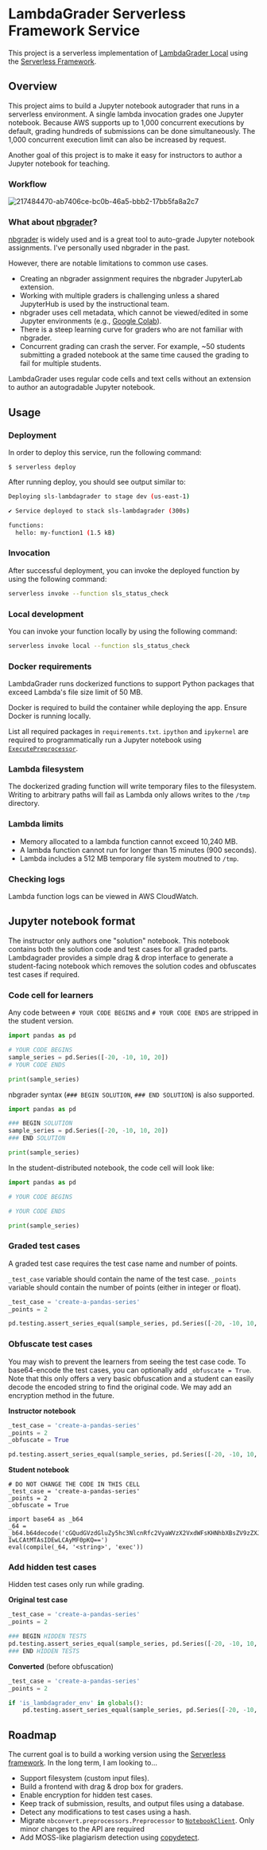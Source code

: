 # LambdaGrader Serverless Framework Service

This project is a serverless implementation of [LambdaGrader Local](https://github.com/subwaymatch/lambdagrader) using the [Serverless Framework](https://www.serverless.com/).

## Overview

This project aims to build a Jupyter notebook autograder that runs in a serverless environment. A single lambda invocation grades one Jupyter notebook. Because AWS supports up to 1,000 concurrent executions by default, grading hundreds of submissions can be done simultaneously. The 1,000 concurrent execution limit can also be increased by request.

Another goal of this project is to make it easy for instructors to author a Jupyter notebook for teaching.

### Workflow

![217484470-ab7406ce-bc0b-46a5-bbb2-17bb5fa8a2c7](https://user-images.githubusercontent.com/1064036/221693208-dce4db28-0865-4520-91f1-684c3954f84a.png)

### What about [nbgrader](https://github.com/jupyter/nbgrader)?

[nbgrader](https://github.com/jupyter/nbgrader) is widely used and is a great tool to auto-grade Jupyter notebook assignments. 
I've personally used nbgrader in the past.

However, there are notable limitations to common use cases.

- Creating an nbgrader assignment requires the nbgrader JupyterLab extension.
- Working with multiple graders is challenging unless a shared JupyterHub is used by the instructional team.
- nbgrader uses cell metadata, which cannot be viewed/edited in some Jupyter environments (e.g., [Google Colab](https://colab.research.google.com/)).
- There is a steep learning curve for graders who are not familiar with nbgrader.
- Concurrent grading can crash the server. For example, ~50 students submitting a graded notebook at the same time caused the grading to fail for multiple students.

LambdaGrader uses regular code cells and text cells without an extension to author an autogradable Jupyter notebook.


## Usage

### Deployment

In order to deploy this service, run the following command:

```
$ serverless deploy
```

After running deploy, you should see output similar to:

```bash
Deploying sls-lambdagrader to stage dev (us-east-1)

✔ Service deployed to stack sls-lambdagrader (300s)

functions:
  hello: my-function1 (1.5 kB)
```

### Invocation

After successful deployment, you can invoke the deployed function by using the following command:

```bash
serverless invoke --function sls_status_check
```

### Local development

You can invoke your function locally by using the following command:

```bash
serverless invoke local --function sls_status_check
```

### Docker requirements

LambdaGrader runs dockerized functions to support Python packages that exceed Lambda's file size limit of 50 MB.

Docker is required to build the container while deploying the app. Ensure Docker is running locally.

List all required packages in `requirements.txt`. `ipython` and `ipykernel` are required to programmatically run a Jupyter notebook using [`ExecutePreprocessor`](https://nbconvert.readthedocs.io/en/latest/api/preprocessors.html).

### Lambda filesystem

The dockerized grading function will write temporary files to the filesystem. Writing to arbitrary paths will fail as Lambda only allows writes to the `/tmp` directory.

### Lambda limits

- Memory allocated to a lambda function cannot exceed 10,240 MB.
- A lambda function cannot run for longer than 15 minutes (900 seconds).
- Lambda includes a 512 MB temporary file system moutned to `/tmp`.

### Checking logs

Lambda function logs can be viewed in AWS CloudWatch.




## Jupyter notebook format

The instructor only authors one "solution" notebook. This notebook contains both the solution code and test cases for all graded parts. Lambdagrader provides a simple drag & drop interface to generate a student-facing notebook which removes the solution codes and obfuscates test cases if required.

### Code cell for learners

Any code between `# YOUR CODE BEGINS` and `# YOUR CODE ENDS` are stripped in the student version.

```python
import pandas as pd

# YOUR CODE BEGINS
sample_series = pd.Series([-20, -10, 10, 20])
# YOUR CODE ENDS

print(sample_series)
```

nbgrader syntax (`### BEGIN SOLUTION`, `### END SOLUTION`) is also supported.

```python
import pandas as pd

### BEGIN SOLUTION
sample_series = pd.Series([-20, -10, 10, 20])
### END SOLUTION

print(sample_series)
```

In the student-distributed notebook, the code cell will look like:

```python
import pandas as pd

# YOUR CODE BEGINS

# YOUR CODE ENDS

print(sample_series)
```

### Graded test cases

A graded test case requires the test case name and number of points.

`_test_case` variable should contain the name of the test case.
`_points` variable should contain the number of points (either in integer or float).

```python
_test_case = 'create-a-pandas-series'
_points = 2

pd.testing.assert_series_equal(sample_series, pd.Series([-20, -10, 10, 20]))
```

### Obfuscate test cases

You may wish to prevent the learners from seeing the test case code. To base64-encode the test cases, you can optionally add `_obfuscate = True`.
Note that this only offers a very basic obfuscation and a student can easily decode the encoded string to find the original code.
We may add an encryption method in the future.

**Instructor notebook**

```python
_test_case = 'create-a-pandas-series'
_points = 2
_obfuscate = True

pd.testing.assert_series_equal(sample_series, pd.Series([-20, -10, 10, 20]))
```

**Student notebook**

```
# DO NOT CHANGE THE CODE IN THIS CELL
_test_case = 'create-a-pandas-series'
_points = 2
_obfuscate = True

import base64 as _b64
_64 = _b64.b64decode('cGQudGVzdGluZy5hc3NlcnRfc2VyaWVzX2VxdWFsKHNhbXBsZV9zZXJpZXMsIHBkLlNlcmllcyhbLT\
IwLCAtMTAsIDEwLCAyMF0pKQ==')
eval(compile(_64, '<string>', 'exec'))
```

### Add hidden test cases

Hidden test cases only run while grading.

**Original test case**

```python
_test_case = 'create-a-pandas-series'
_points = 2

### BEGIN HIDDEN TESTS
pd.testing.assert_series_equal(sample_series, pd.Series([-20, -10, 10, 20]))
### END HIDDEN TESTS
```

**Converted** (before obfuscation)

```python
_test_case = 'create-a-pandas-series'
_points = 2

if 'is_lambdagrader_env' in globals():
    pd.testing.assert_series_equal(sample_series, pd.Series([-20, -10, 10, 20]))
```

## Roadmap

The current goal is to build a working version using the [Serverless framework](https://www.serverless.com/). In the long term, I am looking to...

- Support filesystem (custom input files).
- Build a frontend with drag & drop box for graders.
- Enable encryption for hidden test cases.
- Keep track of submission, results, and output files using a database.
- Detect any modifications to test cases using a hash.
- Migrate `nbconvert.preprocessors.Preprocessor` to [`NotebookClient`](https://nbclient.readthedocs.io/en/latest/client.html). Only minor changes to the API are required
- Add MOSS-like plagiarism detection using [copydetect](https://github.com/blingenf/copydetect).
